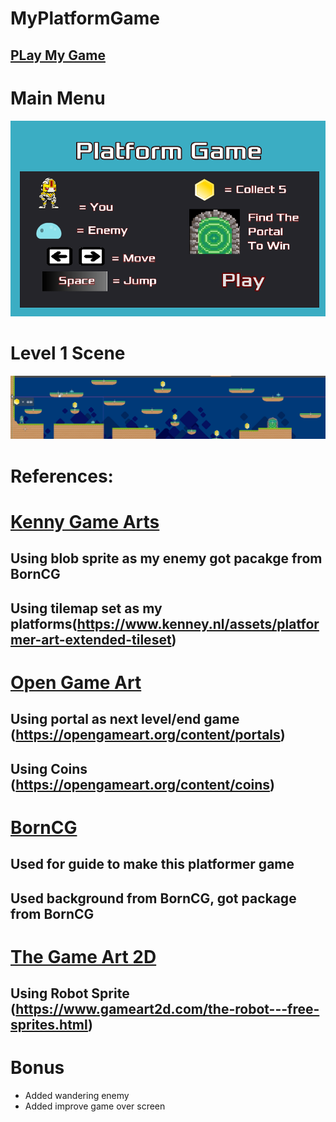 # MyPlatformGame

## [PLay My Game](https://s528345.github.io/MyPlatformGame/.)

# Main Menu
![Main Menu](/Images/MainMenu.PNG)

# Level 1 Scene
![Level 1](/Images/Level1.PNG)

# References:
# [Kenny Game Arts](https://www.kenney.nl/)
## Using blob sprite as my enemy got pacakge from BornCG
## Using tilemap set as my platforms(https://www.kenney.nl/assets/platformer-art-extended-tileset)

# [Open Game Art](https://opengameart.org/)
## Using portal as next level/end game (https://opengameart.org/content/portals)
## Using Coins (https://opengameart.org/content/coins)

# [BornCG](https://www.youtube.com/channel/UCdioEctcBLd2nw2aQkl8msw)
## Used for guide to make this platformer game
## Used background from BornCG, got package from BornCG

# [The Game Art 2D](https://www.gameart2d.com/)
## Using Robot Sprite (https://www.gameart2d.com/the-robot---free-sprites.html)

# Bonus
- Added wandering enemy
- Added improve game over screen
